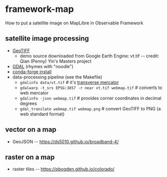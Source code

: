 # framework-map

How to put a satellite image on MapLibre in Observable Framework

## satellite image processing

* [GeoTIFF](https://www.earthdata.nasa.gov/esdis/esco/standards-and-practices/geotiff)
  * demo source downloaded from Google Earth Engine: vt.tif -- credit: Qian (Penny) Yin's Masters project
* [GDAL](https://gdal.org/index.html) (rhymes with "noodle")
* [conda-forge install](https://anaconda.org/conda-forge/gdal)
* data-processing pipeline (see the Makefile)
  * `gdalinfo data/vt.tif` # it's [transverse mercator](https://en.wikipedia.org/wiki/Transverse_Mercator_projection)
  * `gdalwarp -t_srs EPSG:3857 -r near vt.tif webmap.tif` # converts to web mercator
  * `gdalinfo -json webmap.tif` # provides corner coordinates in decimal degrees
  * `gdal_translate webmap.tif webmap.png` # convert GeoTIFF to PNG (a web standard format)


## vector on a map

* GeoJSON -- https://ds5010.github.io/broadband-4/

## raster on a map

* raster tiles -- https://pbogden.github.io/colorado/
